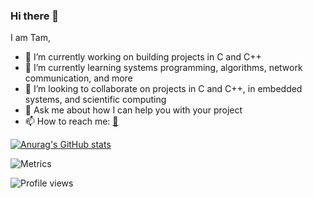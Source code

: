 ### Hi there 👋

I am Tam,

- 🔭 I’m currently working on building projects in C and C++
- 🌱 I’m currently learning systems programming, algorithms, network communication, and more
- 👯 I’m looking to collaborate on projects in C and C++, in embedded systems, and scientific computing
- 💬 Ask me about how I can help you with your project
- 📫 How to reach me: [📧](mailto:tamworku2@gmail.com) 


[![Anurag's GitHub stats](https://github-readme-stats.vercel.app/api?username=tamlem)](https://github.com/anuraghazra/github-readme-stats)

![Metrics](https://metrics.lecoq.io/tamlem?template=classic&base.indepth=false&base.hireable=false&config.timezone=Europe%2FBerlin)

![Profile views](https://gpvc.arturio.dev/tamlem)
